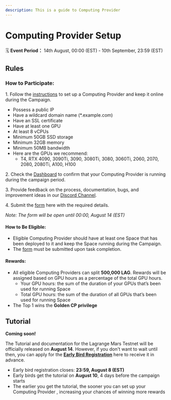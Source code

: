```yaml
---
description: This is a guide to Computing Provider
---
```


# Computing Provider Setup

🗓️ **Event Period：** 14th August, 00:00 (EST) - 10th September, 23:59 (EST)

## Rules

### **How to Participate:**

1\. Follow the [instructions](../computing/computing-provider/) to set up a Computing Provider and keep it online during the Campaign.

* Possess a public IP
* Have a wildcard domain name (\*.example.com)
* Have an SSL certificate
* Have at least one GPU
* At least 8 vCPUs
* Minimum 50GB SSD storage
* Minimum 32GB memory
* Minimum 50MB bandwidth
* Here are the GPUs we recommend:
  * T4, RTX 4090, 3090Ti, 3090, 3080Ti, 3080, 3060Ti, 2060, 2070, 2080, 2080Ti, A100, H100

2\. Check the [Dashboard](https://provider.lagrangedao.org/provider-status) to confirm that your Computing Provider is running during the campaign period.

3\. Provide feedback on the process, documentation, bugs, and improvement ideas in our [Discord Channel](https://discord.gg/qHEEyQTECX).

4\. Submit the [form](https://docs.google.com/forms/d/e/1FAIpQLSf0JRi18xsp\_YCoQKPuE0azYLDDNwAXBMNIeqwXFMgqVljU1Q/viewform?usp=sf\_link) here with the required details.

_Note: The form will be open until 00:00, August 14 (EST)_

#### **How to Be Eligible:**

* Eligible Computing Provider should have at least one Space that has been deployed to it and keep the Space running during the Campaign.
* The [form](https://forms.gle/YyzotPhHqx4DmCmy9) must be submitted upon task completion.

#### **Rewards:**

* All eligible Computing Providers can split **500,000 LAG**. Rewards will be assigned based on GPU hours as a percentage of the total GPU hours.
  * Your GPU hours: the sum of the duration of your GPUs that’s been used for running Space
  * Total GPU hours: the sum of the duration of all GPUs that’s been used for running Space
* The Top 1 wins the **Golden CP privilege**

## Tutorial

**Coming soon!**

The Tutorial and documentation for the Lagrange Mars Testnet will be officially released on **August 14**. However, if you don't want to wait until then, you can apply for the [**Early Bird Registration**](https://docs.google.com/forms/d/e/1FAIpQLSdzTM1dgdrTBfNCXM-TZYMwLrX5cbOeO6tEjpIqTSwe7zTWoQ/viewform?usp=sf\_link) here to receive it in advance.&#x20;

* Early bird registration closes: **23:59, August 8 (EST)**
* Early birds get the tutorial on **August 10**, 4 days before the campaign starts
* The earlier you get the tutorial, the sooner you can set up your Computing Provider , increasing your chances of winning more rewards


